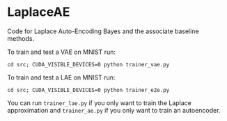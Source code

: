 # LaplaceAE

Code for Laplace Auto-Encoding Bayes and the associate baseline methods.

To train and test a VAE on MNIST run:

```
cd src; CUDA_VISIBLE_DEVICES=0 python trainer_vae.py
```

To train and test a LAE on MNIST run:

```
cd src; CUDA_VISIBLE_DEVICES=0 python trainer_e2e.py
```

You can run ```trainer_lae.py``` if you only want to train the Laplace approximation and ```trainer_ae.py``` if you only want to train an autoencoder.

